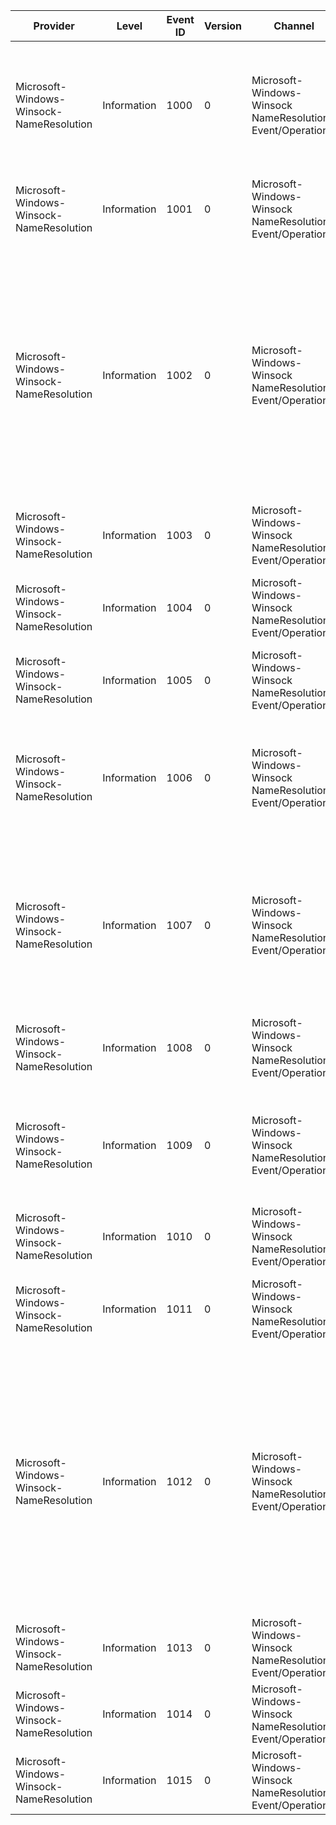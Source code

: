 Provider                                  |  Level        |  Event ID  |  Version  |  Channel                                                     |  Task        |  Opcode  |  Keyword  |  Message
------------------------------------------|---------------|------------|-----------|--------------------------------------------------------------|--------------|----------|-----------|--------------------------------------------------------------------------------------------------------------------------------------------------------------------------------------------------------------------------------------------------------------------------------------------------------------------------------------------------------------------
Microsoft-Windows-Winsock-NameResolution  |  Information  |  1000      |  0        |  Microsoft-Windows-Winsock NameResolution Event/Operational  |  WinsockGai  |          |           |  GetAddrInfoW is called for queryName {NodeName}, serviceName {ServiceName}, flags {Flags}, family {Family}, socketType {SocketType}, protocol {Protocol} and seq {Location}
Microsoft-Windows-Winsock-NameResolution  |  Information  |  1001      |  0        |  Microsoft-Windows-Winsock NameResolution Event/Operational  |  WinsockGai  |          |           |  GetAddrInfoW is completed for queryName {NodeName} with status {Status} and result {Result}
Microsoft-Windows-Winsock-NameResolution  |  Information  |  1002      |  0        |  Microsoft-Windows-Winsock NameResolution Event/Operational  |  WinsockGai  |          |           |  GetAddrInfoExW is called for queryName {NodeName}, serviceName {ServiceName}, nameSpace {NameSpace}, nameSpace GUID {NameSpaceGuid}, flags {Flags}, family {Family}, socketType {SocketType}, protocol {protocol}, interface index {NodeName}0, timeOut {NodeName}1, asyncWithCallBack {NodeName}2, asyncWithOverlapped {NodeName}3 and seq {Location}
Microsoft-Windows-Winsock-NameResolution  |  Information  |  1003      |  0        |  Microsoft-Windows-Winsock NameResolution Event/Operational  |  WinsockGai  |          |           |  GetAddrInfoExW asynchronous query is pending for queryName: {NodeName} with cancel Handle {CancelHandle}
Microsoft-Windows-Winsock-NameResolution  |  Information  |  1004      |  0        |  Microsoft-Windows-Winsock NameResolution Event/Operational  |  WinsockGai  |          |           |  GetAddrInfoExW is completed for queryName {NodeName} with status {Status} and result {Result}
Microsoft-Windows-Winsock-NameResolution  |  Information  |  1005      |  0        |  Microsoft-Windows-Winsock NameResolution Event/Operational  |  WinsockGai  |          |           |  GetAddrInfoExCancel is called for  query {CancelHandle} and seq {Location}
Microsoft-Windows-Winsock-NameResolution  |  Information  |  1006      |  0        |  Microsoft-Windows-Winsock NameResolution Event/Operational  |  WinsockGai  |          |           |  NSPLookupServiceBegin is called for provider {ProviderGUID}, queryName {QueryName}, serviceGUID {ServiceGUID}, interface index {InterfaceIndex} and control flags {ControlFlags}
Microsoft-Windows-Winsock-NameResolution  |  Information  |  1007      |  0        |  Microsoft-Windows-Winsock NameResolution Event/Operational  |  WinsockGai  |          |           |  NSPLookupServiceBegin is completed for provider {ProviderGUID}, queryName {QueryName} serviceGUID {ServiceGUID}, interface index {InterfaceIndex}, control flags {ControlFlags} and lookup handle {LookupHandle} with status {Status}
Microsoft-Windows-Winsock-NameResolution  |  Information  |  1008      |  0        |  Microsoft-Windows-Winsock NameResolution Event/Operational  |  WinsockGai  |          |           |  NSPLookupServiceNext is called for provider {ProviderGUID}, control Flags {ControlFlags} and lookup handle {LookupHandle}
Microsoft-Windows-Winsock-NameResolution  |  Information  |  1009      |  0        |  Microsoft-Windows-Winsock NameResolution Event/Operational  |  WinsockGai  |          |           |  NSPLookupServiceNext is completed for provider {ProviderGUID}, control Flags {ControlFlags} and lookup Handle {LookupHandle} with status {Status} and result {Result}
Microsoft-Windows-Winsock-NameResolution  |  Information  |  1010      |  0        |  Microsoft-Windows-Winsock NameResolution Event/Operational  |  WinsockGai  |          |           |  NSPLookupServiceEnd is called for provider {ProviderGUID} and lookup handle {LookupHandle}
Microsoft-Windows-Winsock-NameResolution  |  Information  |  1011      |  0        |  Microsoft-Windows-Winsock NameResolution Event/Operational  |  WinsockGai  |          |           |  NSPLookupServiceEnd completed for provider {ProviderGUID} and lookup handle {LookupHandle} with status {Status}
Microsoft-Windows-Winsock-NameResolution  |  Information  |  1012      |  0        |  Microsoft-Windows-Winsock NameResolution Event/Operational  |  WinsockGai  |          |           |  GetAddrInfoExW info.  queryName {NodeName}, serviceName {ServiceName}, nameSpace {NameSpace}, nameSpace GUID {NameSpaceGuid}, flags {Flags}, family {Family}, socketType {SocketType}, protocol {protocol}, interface index {NodeName}0, timeOut {NodeName}1, asyncWithCallBack {NodeName}2, asyncWithOverlapped {NodeName}3, error {NodeName}4 and seq {Location}
Microsoft-Windows-Winsock-NameResolution  |  Information  |  1013      |  0        |  Microsoft-Windows-Winsock NameResolution Event/Operational  |  WinsockGai  |          |           |  Wsa Startup. seq: {Location}.
Microsoft-Windows-Winsock-NameResolution  |  Information  |  1014      |  0        |  Microsoft-Windows-Winsock NameResolution Event/Operational  |  WinsockGai  |          |           |  Wsa Cleanup. seq: {Location}.  Refcount: {RefCount}.
Microsoft-Windows-Winsock-NameResolution  |  Information  |  1015      |  0        |  Microsoft-Windows-Winsock NameResolution Event/Operational  |  WinsockGai  |          |           |  NSJOB info.  seq {Location}.  Refcount: {RefCount}.